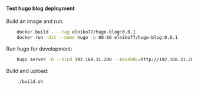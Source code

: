 #### Test hugo blog deployment




Build an image and run:

```bash
    docker build . --tag elniko77/hugo-blog:0.0.1
    docker run -dit --name hugo -p 80:80 elniko77/hugo-blog:0.0.1
```

Run hugo for development:

```bash
    hugo server -D --bind 192.168.31.200 --baseURL=http://192.168.31.200
```

Build and upload:

```bash
    ./build.sh
```


